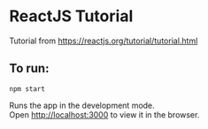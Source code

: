 # ReactJS Tutorial
Tutorial from https://reactjs.org/tutorial/tutorial.html

## To run:
`npm start`

Runs the app in the development mode.\
Open [http://localhost:3000](http://localhost:3000) to view it in the browser.
